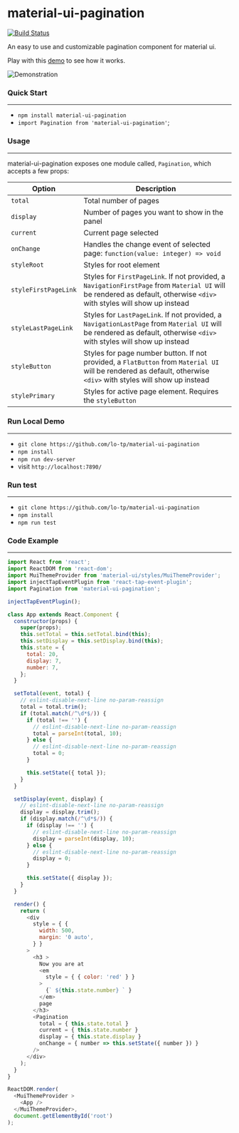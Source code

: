 # material-ui-pagination

[![Build Status](https://travis-ci.org/lo-tp/material-ui-pagination.svg?branch=master)](https://travis-ci.org/lo-tp/material-ui-pagination)

An easy to use and customizable pagination component for material ui.

Play with this [demo](http://blog.lotp.xyz/demo/material-ui-pagination/) to see how it works.

![Demonstration](https://cloud.githubusercontent.com/assets/6308071/21675486/e541a024-d36c-11e6-9d41-622c6262601f.gif)

### Quick Start
---
- `npm install material-ui-pagination`
- `import Pagination from 'material-ui-pagination'`;

### Usage
---
material-ui-pagination exposes one module called, `Pagination`, which accepts a few props:

Option               | Description              
---------------------|-----------------------------------------------
`total`              | Total number of pages
`display`            | Number of pages you want to show in the panel
`current`            | Current page selected
`onChange`           | Handles the change event of selected page: `function(value: integer) => void`
`styleRoot`          | Styles for root element
`styleFirstPageLink` | Styles for `FirstPageLink`. If not provided, a `NavigationFirstPage` from `Material UI` will be rendered as default, otherwise `<div>` with styles will show up instead
`styleLastPageLink`  | Styles for `LastPageLink`. If not provided, a `NavigationLastPage` from `Material UI` will be rendered as default, otherwise `<div>` with styles will show up instead
`styleButton`        | Styles for page number button. If not provided, a `FlatButton` from `Material UI` will be rendered as default, otherwise `<div>` with styles will show up instead
`stylePrimary`       | Styles for active page element. Requires the `styleButton` 


### Run Local Demo
---

- `git clone https://github.com/lo-tp/material-ui-pagination`
- `npm install`
- `npm run dev-server`
- visit `http://localhost:7890/`

### Run test
---

- `git clone https://github.com/lo-tp/material-ui-pagination`
- `npm install`
- `npm run test`

### Code Example
---
``` javascript
import React from 'react';
import ReactDOM from 'react-dom';
import MuiThemeProvider from 'material-ui/styles/MuiThemeProvider';
import injectTapEventPlugin from 'react-tap-event-plugin';
import Pagination from 'material-ui-pagination';

injectTapEventPlugin();

class App extends React.Component {
  constructor(props) {
    super(props);
    this.setTotal = this.setTotal.bind(this);
    this.setDisplay = this.setDisplay.bind(this);
    this.state = {
      total: 20,
      display: 7,
      number: 7,
    };
  }

  setTotal(event, total) {
    // eslint-disable-next-line no-param-reassign
    total = total.trim();
    if (total.match(/^\d*$/)) {
      if (total !== '') {
        // eslint-disable-next-line no-param-reassign
        total = parseInt(total, 10);
      } else {
        // eslint-disable-next-line no-param-reassign
        total = 0;
      }

      this.setState({ total });
    }
  }

  setDisplay(event, display) {
    // eslint-disable-next-line no-param-reassign
    display = display.trim();
    if (display.match(/^\d*$/)) {
      if (display !== '') {
        // eslint-disable-next-line no-param-reassign
        display = parseInt(display, 10);
      } else {
        // eslint-disable-next-line no-param-reassign
        display = 0;
      }

      this.setState({ display });
    }
  }

  render() {
    return (
      <div
        style = { {
          width: 500,
          margin: '0 auto',
        } }
      >
        <h3 >
          Now you are at
          <em
            style = { { color: 'red' } }
          >
            {` ${this.state.number} ` }
          </em>
          page
        </h3>
        <Pagination
          total = { this.state.total }
          current = { this.state.number }
          display = { this.state.display }
          onChange = { number => this.setState({ number }) }
        />
      </div>
    );
  }
}

ReactDOM.render(
  <MuiThemeProvider >
    <App />
  </MuiThemeProvider>,
  document.getElementById('root')
);
```
